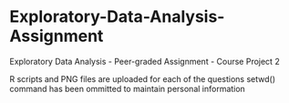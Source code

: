 # Exploratory-Data-Analysis-Assignment
Exploratory Data Analysis - Peer-graded Assignment - Course Project 2

R scripts and PNG files are uploaded for each of the questions
setwd() command has been ommitted to maintain personal information
 
